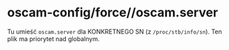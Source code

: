 # oscam-config/force/<SN>/oscam.server
Tu umieść `oscam.server` dla KONKRETNEGO SN (z `/proc/stb/info/sn`). Ten plik ma priorytet nad globalnym.
